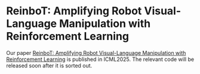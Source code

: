 # ReinboT: Amplifying Robot Visual-Language Manipulation with Reinforcement Learning 
Our paper [ReinboT: Amplifying Robot Visual-Language Manipulation with Reinforcement Learning](https://export.arxiv.org/pdf/2505.07395) is published in ICML2025. 
The relevant code will be released soon after it is sorted out.
